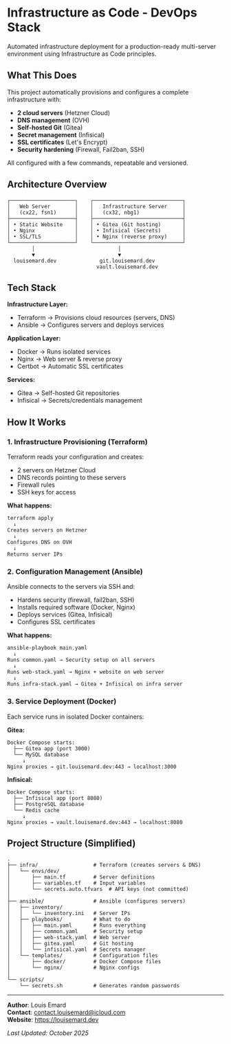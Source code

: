 # Infrastructure as Code - DevOps Stack

Automated infrastructure deployment for a production-ready multi-server environment using Infrastructure as Code principles.

## What This Does

This project automatically provisions and configures a complete infrastructure with:
- **2 cloud servers** (Hetzner Cloud)
- **DNS management** (OVH)
- **Self-hosted Git** (Gitea)
- **Secret management** (Infisical)
- **SSL certificates** (Let's Encrypt)
- **Security hardening** (Firewall, Fail2ban, SSH)

All configured with a few commands, repeatable and versioned.

## Architecture Overview

```
┌─────────────────────┐    ┌─────────────────────────────┐
│   Web Server        │    │   Infrastructure Server     │
│   (cx22, fsn1)      │    │   (cx32, nbg1)              │
├─────────────────────┤    ├─────────────────────────────┤
│ • Static Website    │    │ • Gitea (Git hosting)       │
│ • Nginx             │    │ • Infisical (Secrets)       │
│ • SSL/TLS           │    │ • Nginx (reverse proxy)     │
└─────────────────────┘    └─────────────────────────────┘
        │                           │
        ▼                           ▼
  louisemard.dev              git.louisemard.dev
                             vault.louisemard.dev
```

##  Tech Stack

**Infrastructure Layer:**
- Terraform → Provisions cloud resources (servers, DNS)
- Ansible → Configures servers and deploys services

**Application Layer:**
- Docker → Runs isolated services
- Nginx → Web server & reverse proxy
- Certbot → Automatic SSL certificates

**Services:**
- Gitea → Self-hosted Git repositories
- Infisical → Secrets/credentials management

## How It Works

### 1. Infrastructure Provisioning (Terraform)

Terraform reads your configuration and creates:
- 2 servers on Hetzner Cloud
- DNS records pointing to these servers
- Firewall rules
- SSH keys for access

**What happens:**
```
terraform apply
  ↓
Creates servers on Hetzner
  ↓
Configures DNS on OVH
  ↓
Returns server IPs
```

### 2. Configuration Management (Ansible)

Ansible connects to the servers via SSH and:
- Hardens security (firewall, fail2ban, SSH)
- Installs required software (Docker, Nginx)
- Deploys services (Gitea, Infisical)
- Configures SSL certificates

**What happens:**
```
ansible-playbook main.yaml
  ↓
Runs common.yaml → Security setup on all servers
  ↓
Runs web-stack.yaml → Nginx + website on web server
  ↓
Runs infra-stack.yaml → Gitea + Infisical on infra server
```

### 3. Service Deployment (Docker)

Each service runs in isolated Docker containers:

**Gitea:**
```
Docker Compose starts:
  ├── Gitea app (port 3000)
  └── MySQL database
     ↓
Nginx proxies → git.louisemard.dev:443 → localhost:3000
```

**Infisical:**
```
Docker Compose starts:
  ├── Infisical app (port 8080)
  ├── PostgreSQL database
  └── Redis cache
     ↓
Nginx proxies → vault.louisemard.dev:443 → localhost:8080
```

## Project Structure (Simplified)

```
.
├── infra/                  # Terraform (creates servers & DNS)
│   └── envs/dev/
│       ├── main.tf         # Server definitions
│       ├── variables.tf    # Input variables
│       └── secrets.auto.tfvars  # API keys (not committed)
│
├── ansible/                # Ansible (configures servers)
│   ├── inventory/
│   │   └── inventory.ini   # Server IPs
│   ├── playbooks/          # What to do
│   │   ├── main.yaml       # Runs everything
│   │   ├── common.yaml     # Security setup
│   │   ├── web-stack.yaml  # Web server
│   │   ├── gitea.yaml      # Git hosting
│   │   └── infisical.yaml  # Secrets manager
│   └── templates/          # Configuration files
│       ├── docker/         # Docker Compose files
│       └── nginx/          # Nginx configs
│
└── scripts/
    └── secrets.sh          # Generates random passwords
```


---

**Author**: Louis Emard  
**Contact**: contact.louisemard@icloud.com  
**Website**: https://louisemard.dev

*Last Updated: October 2025*